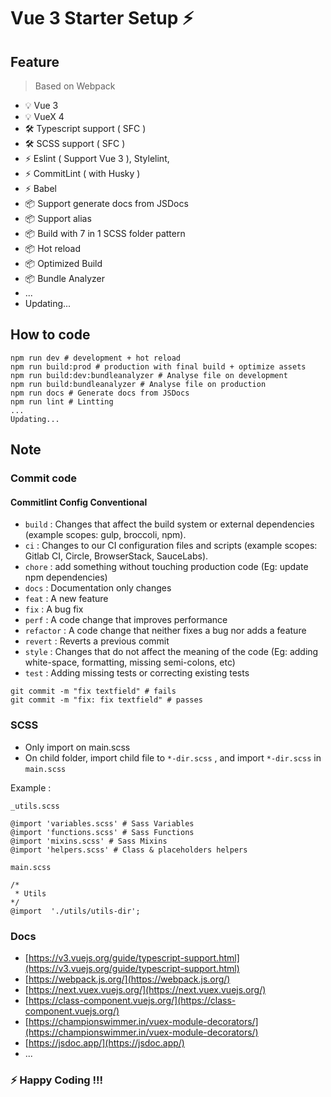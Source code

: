 

# Vue 3 Starter Setup ⚡
## Feature

> Based on Webpack

- 💡 Vue 3 
- 💡 VueX 4
- 🛠️ Typescript support ( SFC )
- 🛠️ SCSS  support ( SFC )
- ⚡️ Eslint ( Support Vue 3 ), Stylelint,
- ⚡️ CommitLint ( with Husky )
- ⚡️ Babel
- 📦 Support generate docs from JSDocs
- 📦 Support alias
- 📦 Build with 7 in 1 SCSS folder pattern
- 📦 Hot reload
- 📦 Optimized Build
- 📦 Bundle Analyzer
- ...
- Updating...



## How to code


```
npm run dev # development + hot reload
npm run build:prod # production with final build + optimize assets
npm run build:dev:bundleanalyzer # Analyse file on development
npm run build:bundleanalyzer # Analyse file on production
npm run docs # Generate docs from JSDocs
npm run lint # Lintting
...
Updating...
``` 

## Note

### Commit code

#### Commitlint Config Conventional

-   `build` : Changes that affect the build system or external dependencies (example scopes: gulp, broccoli, npm).
-   `ci` : Changes to our CI configuration files and scripts (example scopes: Gitlab CI, Circle, BrowserStack, SauceLabs).
-   `chore` : add something without touching production code (Eg: update npm dependencies)
-   `docs` : Documentation only changes
-   `feat` : A new feature
-   `fix` : A bug fix
-   `perf` : A code change that improves performance
-   `refactor` : A code change that neither fixes a bug nor adds a feature
-   `revert` : Reverts a previous commit
-   `style` : Changes that do not affect the meaning of the code (Eg: adding white-space, formatting, missing semi-colons, etc)
-   `test` : Adding missing tests or correcting existing tests

```
git commit -m "fix textfield" # fails
git commit -m "fix: fix textfield" # passes
```
### SCSS

-   Only import on main.scss
-   On child folder, import child file to `*-dir.scss` , and import `*-dir.scss` in `main.scss`

Example :

`_utils.scss`

```
@import 'variables.scss' # Sass Variables
@import 'functions.scss' # Sass Functions
@import 'mixins.scss' # Sass Mixins
@import 'helpers.scss' # Class & placeholders helpers
```
`main.scss`

```
/*
 * Utils
*/
@import  './utils/utils-dir';
```
### Docs
 * [https://v3.vuejs.org/guide/typescript-support.html](https://v3.vuejs.org/guide/typescript-support.html)
 * [https://webpack.js.org/](https://webpack.js.org/)
 * [https://next.vuex.vuejs.org/](https://next.vuex.vuejs.org/)
 * [https://class-component.vuejs.org/](https://class-component.vuejs.org/)
 * [https://championswimmer.in/vuex-module-decorators/](https://championswimmer.in/vuex-module-decorators/)
 * [https://jsdoc.app/](https://jsdoc.app/)
 * ...

### ⚡️ Happy Coding !!! 
